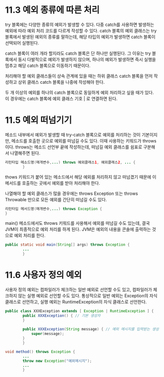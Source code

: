 # 11.3 예외 종류에 따른 처리
try 블록에는 다양한 종류의 예외가 발생할 수 있다. 다중 catch를 사용하면 발생하는 예외에 따라 예외 처리 코드를 다르게 작성할 수 있다.
catch 블록의 예외 클래스는 try 블록에서 발생된 예외의 종류를 말하는데, 해당 타입의 예외가 발생하면 catch 블록이 선택되어 실행된다.

catch 블록이 여러 개라 할지라도 catch 블록은 단 하나만 실행된다. 그 이유는 try 블록에서 동시 다발적으로 예외가 발생하지 않으며,
하나의 예외가 발생하면 즉시 실행을 멈추고 해당 catch 블록으로 이동하기 때문이다. 

처리해야 할 예외 클래스들이 상속 관계에 있을 때는 하위 클래스 catch 블록을 먼저 작성하고 상위 클래스 catch 블록을 나중에 작성해야 한다. 

두 개 이상의 예외를 하나의 catch 블록으로 동일하게 예외 처리하고 싶을 때가 있다. 이 경우에는 catch 블록에 예외 클래스 기호 | 로 연결하면 된다.

# 11.5 예외 떠넘기기 
메소드 내부에서 예외가 발생할 때 try-catch 블록으로 예외를 처리하는 것이 기본이지만, 메소드를 호출한 곳으로 예외를 떠넘길 수도 있다.
이때 사용하는 키워드가 throws이다. throws는 메소드 선언부 끝에 작성하는데, 떠넘길 예외 클래스를 쉼표로 구분해서 나열해주면 된다.
```java
리턴타입 메소드명(매개변수,...) throws 예외클래스1, 예외클래스2, ... {
        }
```

thows 키워드가 붙어 있는 메소드에서 해당 예외를 처리하지 않고 떠넘겼기 때문에 이 메서드를 호출하는 곳에서 예외를 받아 처리해야 한다. 

나열해야 할 예외 클래스가 많을 경우에는 throws Exception 또는 throws Throwable 만으로 모든 예외를 간단히 떠넘길 수도 있다.
```java
리턴타입 메서드명(매개변수,...) throws Exception {
}
```

main() 메소드에서도 throws 키워드를 사용해서 예외를 떠넘길 수도 있는데, 결국 JVM이 최종적으로 예외 처리를 하게 된다.
JVM은 예외의 내용을 콘솔에 출력하는 것으로 예외 처리를 한다.
```java
public static void main(String[] args) throws Exception {
        ...
        }
```

# 11.6 사용자 정의 예외
사용자 정의 예외는 컴파일러가 체크하는 일반 예외로 선언할 수도 있고, 컴파일러가 체크하지 않는 실행 예외로 선언할 수도 있다.
통상적으로 일반 예외는 Exception의 자식 클래스로 선언하고, 실행 예외는 RuntimeException의 자식 클래스로 선언한다. 
```java
public class XXXException extends [ Exception | RuntimeException ] {
        public XXXException() { // 기본 생성자
        }
        
        public XXXException(String message) { // 예외 메시지를 입력받는 생성자 
            super(message);
        }
        }
```
```java
void method() throws Exception {
        ...
        throw new Exception("예외메시지");
        ...
        }
```